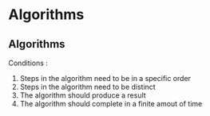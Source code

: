# Algorithms

<html> 
<body>
<h2> Algorithms </h2>
<p> Conditions :
<ol>
    <li> Steps in the algorithm need to be in a specific order </li>
    <li> Steps in the algorithm need to be distinct </li>
    <li> The algorithm should produce a result </li>
    <li> The algorithm should complete in a finite amout of time </li>
</ol>
</body>

</html>